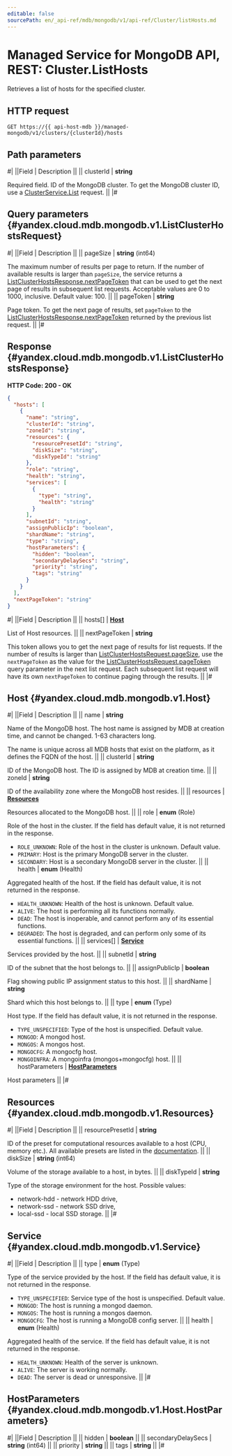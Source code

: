 ```yaml
---
editable: false
sourcePath: en/_api-ref/mdb/mongodb/v1/api-ref/Cluster/listHosts.md
---
```


# Managed Service for MongoDB API, REST: Cluster.ListHosts

Retrieves a list of hosts for the specified cluster.

## HTTP request

```
GET https://{{ api-host-mdb }}/managed-mongodb/v1/clusters/{clusterId}/hosts
```

## Path parameters

#|
||Field | Description ||
|| clusterId | **string**

Required field. ID of the MongoDB cluster.
To get the MongoDB cluster ID, use a [ClusterService.List](/docs/managed-mongodb/api-ref/Cluster/list#List) request. ||
|#

## Query parameters {#yandex.cloud.mdb.mongodb.v1.ListClusterHostsRequest}

#|
||Field | Description ||
|| pageSize | **string** (int64)

The maximum number of results per page to return. If the number of available
results is larger than `pageSize`, the service returns a [ListClusterHostsResponse.nextPageToken](#yandex.cloud.mdb.mongodb.v1.ListClusterHostsResponse)
that can be used to get the next page of results in subsequent list requests.
Acceptable values are 0 to 1000, inclusive. Default value: 100. ||
|| pageToken | **string**

Page token. To get the next page of results, set `pageToken` to the
[ListClusterHostsResponse.nextPageToken](#yandex.cloud.mdb.mongodb.v1.ListClusterHostsResponse) returned by the previous list request. ||
|#

## Response {#yandex.cloud.mdb.mongodb.v1.ListClusterHostsResponse}

**HTTP Code: 200 - OK**

```json
{
  "hosts": [
    {
      "name": "string",
      "clusterId": "string",
      "zoneId": "string",
      "resources": {
        "resourcePresetId": "string",
        "diskSize": "string",
        "diskTypeId": "string"
      },
      "role": "string",
      "health": "string",
      "services": [
        {
          "type": "string",
          "health": "string"
        }
      ],
      "subnetId": "string",
      "assignPublicIp": "boolean",
      "shardName": "string",
      "type": "string",
      "hostParameters": {
        "hidden": "boolean",
        "secondaryDelaySecs": "string",
        "priority": "string",
        "tags": "string"
      }
    }
  ],
  "nextPageToken": "string"
}
```

#|
||Field | Description ||
|| hosts[] | **[Host](#yandex.cloud.mdb.mongodb.v1.Host)**

List of Host resources. ||
|| nextPageToken | **string**

This token allows you to get the next page of results for list requests. If the number of results
is larger than [ListClusterHostsRequest.pageSize](#yandex.cloud.mdb.mongodb.v1.ListClusterHostsRequest), use the `nextPageToken` as the value
for the [ListClusterHostsRequest.pageToken](#yandex.cloud.mdb.mongodb.v1.ListClusterHostsRequest) query parameter in the next list request.
Each subsequent list request will have its own `nextPageToken` to continue paging through the results. ||
|#

## Host {#yandex.cloud.mdb.mongodb.v1.Host}

#|
||Field | Description ||
|| name | **string**

Name of the MongoDB host. The host name is assigned by MDB at creation time, and cannot be changed.
1-63 characters long.

The name is unique across all MDB hosts that exist on the platform, as it defines the FQDN of the host. ||
|| clusterId | **string**

ID of the MongoDB host. The ID is assigned by MDB at creation time. ||
|| zoneId | **string**

ID of the availability zone where the MongoDB host resides. ||
|| resources | **[Resources](#yandex.cloud.mdb.mongodb.v1.Resources)**

Resources allocated to the MongoDB host. ||
|| role | **enum** (Role)

Role of the host in the cluster. If the field has default value, it is not returned in the response.

- `ROLE_UNKNOWN`: Role of the host in the cluster is unknown. Default value.
- `PRIMARY`: Host is the primary MongoDB server in the cluster.
- `SECONDARY`: Host is a secondary MongoDB server in the cluster. ||
|| health | **enum** (Health)

Aggregated health of the host. If the field has default value, it is not returned in the response.

- `HEALTH_UNKNOWN`: Health of the host is unknown. Default value.
- `ALIVE`: The host is performing all its functions normally.
- `DEAD`: The host is inoperable, and cannot perform any of its essential functions.
- `DEGRADED`: The host is degraded, and can perform only some of its essential functions. ||
|| services[] | **[Service](#yandex.cloud.mdb.mongodb.v1.Service)**

Services provided by the host. ||
|| subnetId | **string**

ID of the subnet that the host belongs to. ||
|| assignPublicIp | **boolean**

Flag showing public IP assignment status to this host. ||
|| shardName | **string**

Shard which this host belongs to. ||
|| type | **enum** (Type)

Host type. If the field has default value, it is not returned in the response.

- `TYPE_UNSPECIFIED`: Type of the host is unspecified. Default value.
- `MONGOD`: A mongod host.
- `MONGOS`: A mongos host.
- `MONGOCFG`: A mongocfg host.
- `MONGOINFRA`: A mongoinfra (mongos+mongocfg) host. ||
|| hostParameters | **[HostParameters](#yandex.cloud.mdb.mongodb.v1.Host.HostParameters)**

Host parameters ||
|#

## Resources {#yandex.cloud.mdb.mongodb.v1.Resources}

#|
||Field | Description ||
|| resourcePresetId | **string**

ID of the preset for computational resources available to a host (CPU, memory etc.).
All available presets are listed in the [documentation](/docs/managed-mongodb/concepts/instance-types). ||
|| diskSize | **string** (int64)

Volume of the storage available to a host, in bytes. ||
|| diskTypeId | **string**

Type of the storage environment for the host.
Possible values:
* network-hdd - network HDD drive,
* network-ssd - network SSD drive,
* local-ssd - local SSD storage. ||
|#

## Service {#yandex.cloud.mdb.mongodb.v1.Service}

#|
||Field | Description ||
|| type | **enum** (Type)

Type of the service provided by the host. If the field has default value, it is not returned in the response.

- `TYPE_UNSPECIFIED`: Service type of the host is unspecified. Default value.
- `MONGOD`: The host is running a mongod daemon.
- `MONGOS`: The host is running a mongos daemon.
- `MONGOCFG`: The host is running a MongoDB config server. ||
|| health | **enum** (Health)

Aggregated health of the service. If the field has default value, it is not returned in the response.

- `HEALTH_UNKNOWN`: Health of the server is unknown.
- `ALIVE`: The server is working normally.
- `DEAD`: The server is dead or unresponsive. ||
|#

## HostParameters {#yandex.cloud.mdb.mongodb.v1.Host.HostParameters}

#|
||Field | Description ||
|| hidden | **boolean** ||
|| secondaryDelaySecs | **string** (int64) ||
|| priority | **string** ||
|| tags | **string** ||
|#